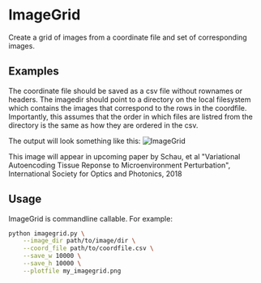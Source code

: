 # ImageGrid

Create a grid of images from a coordinate file and set of corresponding images.

## Examples

The coordinate file should be saved as a csv file without rownames or headers.
The imagedir should point to a directory on the local filesystem which contains the images that correspond to the rows in the coordfile.
Importantly, this assumes that the order in which files are listred from the directory is the same as how they are ordered in the csv.

The output will look something like this:
![ImageGrid](example_imagegrid.png)

This image will appear in upcoming paper by Schau, et al "Variational Autoencoding Tissue Reponse to Microenvironment Perturbation", International Society for Optics and Photonics, 2018

## Usage

ImageGrid is commandline callable. For example:

```bash
python imagegrid.py \
    --image_dir path/to/image/dir \
    --coord_file path/to/coordfile.csv \
    --save_w 10000 \
    --save_h 10000 \
    --plotfile my_imagegrid.png
```

